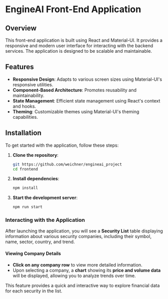 # EngineAI Front-End Application

## Overview

This front-end application is built using React and Material-UI. It provides a responsive and modern user interface for interacting with the backend services. The application is designed to be scalable and maintainable.

## Features

- **Responsive Design**: Adapts to various screen sizes using Material-UI's responsive utilities.
- **Component-Based Architecture**: Promotes reusability and maintainability.
- **State Management**: Efficient state management using React's context and hooks.
- **Theming**: Customizable themes using Material-UI's theming capabilities.

## Installation

To get started with the application, follow these steps:

1. **Clone the repository**:

   ```bash
   git https://github.com/weichner/engineai_project
   cd frontend
   ```

2. **Install dependencies**:

   ```bash
   npm install
   ```

3. **Start the development server**:
   ```bash
   npm run start
   ```

### Interacting with the Application

After launching the application, you will see a **Security List** table displaying information about various security companies, including their symbol, name, sector, country, and trend.

#### Viewing Company Details

- **Click on any company row** to view more detailed information.
- Upon selecting a company, a **chart** showing its **price and volume data** will be displayed, allowing you to analyze trends over time.

This feature provides a quick and interactive way to explore financial data for each security in the list.
